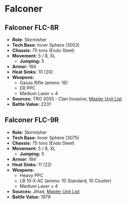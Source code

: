 # Falconer
## Falconer FLC-8R
- **Role:** Skirmisher
- **Tech Base:** Inner Sphere (3053)
- **Chassis:** 75 tons (Endo Steel)
- **Movement:** 5 / 8, XL
  - **Jumping:** 5
- **Armor:** 184
- **Heat Sinks:** 10 (20)
- **Weapons:**
  - Gauss Rifle (ammo: 16)
  - ER PPC
  - Medium Laser × 4
- **Sources:** TRO 3055 - Clan Invasion, [Master Unit List](http://masterunitlist.info/Unit/Details/1033/falconer-flc-8r)
- **Battle Value:** 2231

## Falconer FLC-9R
- **Role:** Skirmisher
- **Tech Base:** Inner Sphere (3075)
- **Chassis:** 75 tons (Endo Steel)
- **Movement:** 5 / 8, XL
  - **Jumping:** 5
- **Armor:** 184
- **Heat Sinks:** 11 (22)
- **Weapons:**
  - Heavy PPC
  - LB 10-X AC (ammo: 10 Standard, 10 Cluster)
  - Medium Laser × 4
- **Sources:** Jihad, [Master Unit List](http://masterunitlist.info/Unit/Details/1034/falconer-flc-9r)
- **Battle Value:** 1979

